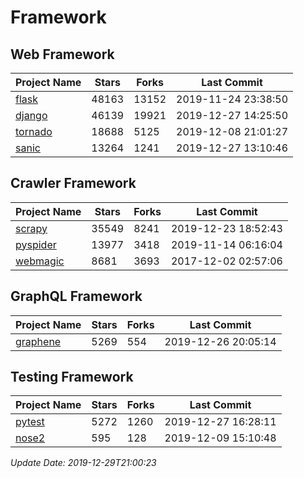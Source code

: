 # Framework

## Web Framework

| Project Name | Stars | Forks | Last Commit |
| ------------ | ----- | ----- | ----------- |
| [flask](https://github.com/pallets/flask) | 48163 | 13152 | 2019-11-24 23:38:50 |
| [django](https://github.com/django/django) | 46139 | 19921 | 2019-12-27 14:25:50 |
| [tornado](https://github.com/tornadoweb/tornado) | 18688 | 5125 | 2019-12-08 21:01:27 |
| [sanic](https://github.com/huge-success/sanic) | 13264 | 1241 | 2019-12-27 13:10:46 |

## Crawler Framework

| Project Name | Stars | Forks | Last Commit |
| ------------ | ----- | ----- | ----------- |
| [scrapy](https://github.com/scrapy/scrapy) | 35549 | 8241 | 2019-12-23 18:52:43 |
| [pyspider](https://github.com/binux/pyspider) | 13977 | 3418 | 2019-11-14 06:16:04 |
| [webmagic](https://github.com/code4craft/webmagic) | 8681 | 3693 | 2017-12-02 02:57:06 |

## GraphQL Framework

| Project Name | Stars | Forks | Last Commit |
| ------------ | ----- | ----- | ----------- |
| [graphene](https://github.com/graphql-python/graphene) | 5269 | 554 | 2019-12-26 20:05:14 |

## Testing Framework

| Project Name | Stars | Forks | Last Commit |
| ------------ | ----- | ----- | ----------- |
| [pytest](https://github.com/pytest-dev/pytest) | 5272 | 1260 | 2019-12-27 16:28:11 |
| [nose2](https://github.com/nose-devs/nose2) | 595 | 128 | 2019-12-09 15:10:48 |

*Update Date: 2019-12-29T21:00:23*
